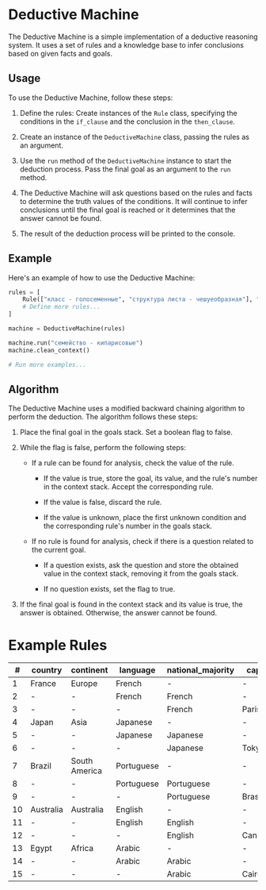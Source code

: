 # Deductive Machine

The Deductive Machine is a simple implementation of a deductive reasoning system. It uses a set of rules and a knowledge base to infer conclusions based on given facts and goals.

## Usage

To use the Deductive Machine, follow these steps:

1. Define the rules: Create instances of the `Rule` class, specifying the conditions in the `if_clause` and the conclusion in the `then_clause`.

2. Create an instance of the `DeductiveMachine` class, passing the rules as an argument.

3. Use the `run` method of the `DeductiveMachine` instance to start the deduction process. Pass the final goal as an argument to the `run` method.

4. The Deductive Machine will ask questions based on the rules and facts to determine the truth values of the conditions. It will continue to infer conclusions until the final goal is reached or it determines that the answer cannot be found.

5. The result of the deduction process will be printed to the console.

## Example

Here's an example of how to use the Deductive Machine:

```python
rules = [
    Rule(["класс - голосеменные", "структура листа - чешуеобразная"], "семейство - кипарисовые"),
    # Define more rules...
]

machine = DeductiveMachine(rules)

machine.run("семейство - кипарисовые")
machine.clean_context()

# Run more examples...

```

## Algorithm

The Deductive Machine uses a modified backward chaining algorithm to perform the deduction. The algorithm follows these steps:

1. Place the final goal in the goals stack. Set a boolean flag to false.

2. While the flag is false, perform the following steps:

   - If a rule can be found for analysis, check the value of the rule.
   
     - If the value is true, store the goal, its value, and the rule's number in the context stack. Accept the corresponding rule.
     
     - If the value is false, discard the rule.
     
     - If the value is unknown, place the first unknown condition and the corresponding rule's number in the goals stack.
   
   - If no rule is found for analysis, check if there is a question related to the current goal.
   
     - If a question exists, ask the question and store the obtained value in the context stack, removing it from the goals stack.
     
     - If no question exists, set the flag to true.

3. If the final goal is found in the context stack and its value is true, the answer is obtained. Otherwise, the answer cannot be found.

# Example Rules
|   #   | country   | continent        | language         | national_majority | capital    |
|-------|-----------|------------------|------------------|-------------------|------------|
|   1   | France    | Europe           | French           | -                 | -          |
|   2   | -    | -                | French           | French            | -          |
|   3   | -    | -                | -                | French            | Paris      |
|   4   | Japan     | Asia             | Japanese         | -                 | -          |
|   5   | -     | -                | Japanese         | Japanese          | -          |
|   6   | -     | -                | -                | Japanese          | Tokyo      |
|   7   | Brazil    | South America    | Portuguese       | -                 | -          |
|   8   | -    | -                | Portuguese       | Portuguese        | -          |
|   9   | -    | -                | -                | Portuguese        | Brasília   |
|   10  | Australia | Australia        | English          | -                 | -          |
|   11  | - | -                | English          | English           | -          |
|   12  | - | -                | -                | English           | Canberra   |
|   13  | Egypt     | Africa           | Arabic           | -                 | -          |
|   14  | -     | -                | Arabic           | Arabic            | -          |
|   15  | -     | -                | -                | Arabic            | Cairo      |